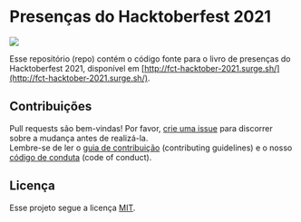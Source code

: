 # Presenças do Hacktoberfest 2021

<img src="https://raw.githubusercontent.com/fct-coders/hacktoberfest-2021-presencas/main/assets/websiteScreenshot.png" style="max-width: 350px" />

Esse repositório (repo) contém o código fonte para o livro de presenças do Hacktoberfest 2021, disponível em [http://fct-hacktober-2021.surge.sh/](http://fct-hacktober-2021.surge.sh/).

## Contribuições

Pull requests são bem-vindas! Por favor, [crie uma issue](https://github.com/fct-coders/hacktoberfest-2021-presencas/issues/new/choose) para discorrer sobre a mudança antes de realizá-la.  
Lembre-se de ler o [guia de contribuição](CONTRIBUTING.md) (contributing guidelines) e o nosso [código de conduta](CODE_OF_CONDUCT.md) (code of conduct).

## Licença

Esse projeto segue a licença [MIT](https://choosealicense.com/licenses/mit/).
